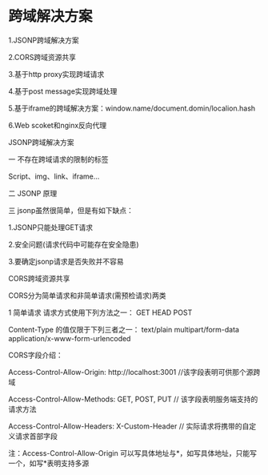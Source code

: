 # 跨域解决方案

1.JSONP跨域解决方案

2.CORS跨域资源共享

3.基于http proxy实现跨域请求

4.基于post message实现跨域处理

5.基于iframe的跨域解决方案：window.name/document.domin/localion.hash

6.Web scoket和nginx反向代理


JSONP跨域解决方案

一 不存在跨域请求的限制的标签

Script、img、link、iframe...

二 JSONP 原理

三 jsonp虽然很简单，但是有如下缺点：

1.JSONP只能处理GET请求

2.安全问题(请求代码中可能存在安全隐患)

3.要确定jsonp请求是否失败并不容易

CORS跨域资源共享

CORS分为简单请求和非简单请求(需预检请求)两类

1 简单请求
请求方式使用下列方法之一：
GET
HEAD
POST
 
Content-Type 的值仅限于下列三者之一：
text/plain
multipart/form-data
application/x-www-form-urlencoded



CORS字段介绍：

Access-Control-Allow-Origin: http://localhost:3001  //该字段表明可供那个源跨域

Access-Control-Allow-Methods: GET, POST, PUT        // 该字段表明服务端支持的请求方法

Access-Control-Allow-Headers: X-Custom-Header       // 实际请求将携带的自定义请求首部字段

注：Access-Control-Allow-Origin 可以写具体地址与*，如写具体地址，只能写一个，如写*表明支持多源
